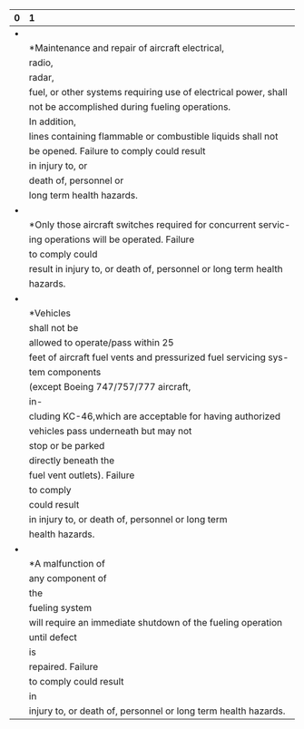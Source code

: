 | 0   | 1                                                               |
|:----|:----------------------------------------------------------------|
| •   |                                                                 |
|     | *Maintenance and repair of aircraft electrical,                 |
|     | radio,                                                          |
|     | radar,                                                          |
|     | fuel, or other systems requiring use of electrical power, shall |
|     | not be accomplished during fueling operations.                  |
|     | In addition,                                                    |
|     | lines containing flammable or combustible liquids shall not     |
|     | be opened. Failure to comply could result                       |
|     | in injury to, or                                                |
|     | death of, personnel or                                          |
|     | long term health hazards.                                       |
| •   |                                                                 |
|     | *Only those aircraft switches required for concurrent servic-   |
|     | ing operations will be operated. Failure                        |
|     | to comply could                                                 |
|     | result in injury to, or death of, personnel or long term health |
|     | hazards.                                                        |
| •   |                                                                 |
|     | *Vehicles                                                       |
|     | shall not be                                                    |
|     | allowed to operate/pass within 25                               |
|     | feet of aircraft fuel vents and pressurized fuel servicing sys- |
|     | tem components                                                  |
|     | (except Boeing 747/757/777 aircraft,                            |
|     | in-                                                             |
|     | cluding KC-46,which are acceptable for having authorized        |
|     | vehicles pass underneath but may not                            |
|     | stop or be parked                                               |
|     | directly beneath the                                            |
|     | fuel vent outlets). Failure                                     |
|     | to comply                                                       |
|     | could result                                                    |
|     | in injury to, or death of, personnel or long term               |
|     | health hazards.                                                 |
| •   |                                                                 |
|     | *A malfunction of                                               |
|     | any component of                                                |
|     | the                                                             |
|     | fueling system                                                  |
|     | will require an immediate shutdown of the fueling operation     |
|     | until defect                                                    |
|     | is                                                              |
|     | repaired. Failure                                               |
|     | to comply could result                                          |
|     | in                                                              |
|     | injury to, or death of, personnel or long term health hazards.  |